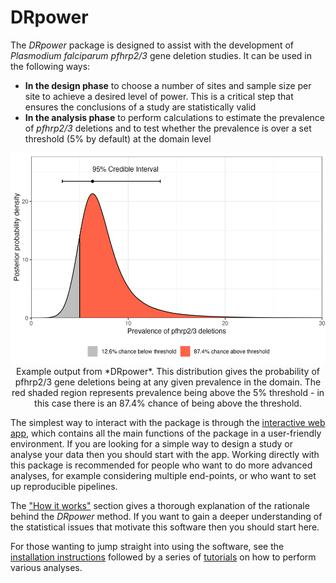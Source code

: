 
# DRpower

The *DRpower* package is designed to assist with the development of *Plasmodium falciparum* *pfhrp2/3* gene deletion studies. It can be used in the following ways:

- **In the design phase** to choose a number of sites and sample size per site to achieve a desired level of power. This is a critical step that ensures the conclusions of a study are statistically valid
- **In the analysis phase** to perform calculations to estimate the prevalence of *pfhrp2/3* deletions and to test whether the prevalence is over a set threshold (5% by default) at the domain level

<p style="text-align:center;">
  <img src="https://raw.githubusercontent.com/mrc-ide/DRpower/master/R_ignore/outputs/homepage_figure.png" height="338px" width="525px" />
  <br>
  Example output from *DRpower*. This distribution gives the probability of pfhrp2/3 gene deletions being at any given prevalence in the domain. The red shaded region represents prevalence being above the 5% threshold - in this case there is an 87.4% chance of being above the threshold.
</p>

The simplest way to interact with the package is through the [interactive web app](https://shiny.dide.ic.ac.uk/DRpower-app/), which contains all the main functions of the package in a user-friendly environment. If you are looking for a simple way to design a study or analyse your data then you should start with the app. Working directly with this package is recommended for people who want to do more advanced analyses, for example considering multiple end-points, or who want to set up reproducible pipelines.

The ["How it works"](articles/rationale1_background.html) section gives a thorough explanation of the rationale behind the *DRpower* method. If you want to gain a deeper understanding of the statistical issues that motivate this software then you should start here.

For those wanting to jump straight into using the software, see the [installation instructions](articles/installation.html) followed by a series of [tutorials](articles/tutorial_design.html) on how to perform various analyses.
